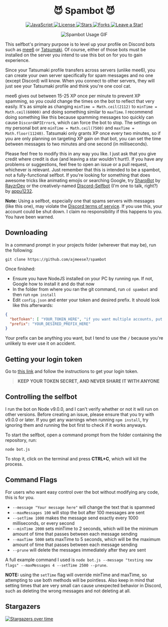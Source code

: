 <p align="center">
  <h1 align="center">😈 Spambot 😈</h1>
</p>

<p align="center">
  <a href="https://github.com/ajmeese7/spambot/search?l=javascript">
    <img src="https://img.shields.io/badge/language-javascript-blue?color=FF69B4" alt="JavaScript" />
  </a>
  <a href="https://github.com/ajmeese7/spambot/blob/master/LICENSE.md">
    <img src="https://img.shields.io/github/license/ajmeese7/spambot" alt="License" />
  </a>
  <a href="https://github.com/ajmeese7/spambot/stargazers">
    <img src="https://img.shields.io/github/stars/ajmeese7/spambot" alt="Stars" />
  </a>
  <a href="https://github.com/ajmeese7/spambot/network/members">
    <img src="https://img.shields.io/github/forks/ajmeese7/spambot" alt="Forks" />
  </a>
  <a href="https://github.com/ajmeese7/spambot/stargazers">
    <img src="https://img.shields.io/static/v1?label=%F0%9F%8C%9F&message=If%20Useful&style=style=flat&color=BC4E99" alt="Leave a Star!"/>
  </a>
</p>

<p align="center">
  <img alt="Spambot Usage GIF" src="https://user-images.githubusercontent.com/17814535/33146576-5b103a6c-cf8a-11e7-8d47-cc2938138be8.gif">
</p>

This selfbot's primary purpose is to level up your profile on Discord bots such as 
[mee6](https://github.com/cookkkie/mee6) or [Tatsumaki](https://tatsumaki.xyz). 
Of course, either of those bots must be installed on the server you intend to use 
this bot on for you to gain experience.

Since your Tatsumaki profile transfers across servers (unlike mee6), you can create your 
own server specifically for spam messages and no one (except Discord) will know. When 
you connect to other servers, they will just see your Tatsumaki profile and think you're 
one cool cat.

mee6 gives out between 15-25 XP once per minute to prevent XP spamming, so you could change the times on the bot to reflect that very easily. It's as simple as changing `minTime = Math.ceil(2112)` to `minTime = Math.ceil(60000)` and doing something similar to `maxTime`. I recommend doing something like this because spamming messages too quickly can cause `DiscordAPIError`s, which can force the bot to stop. The settings on my personal bot are `minTime = Math.ceil(7500)` and `maxTime = Math.floor(11240)`. Tatsumaki only grants XP once every two minutes, so if you are only planning on targeting XP gain on that bot, you can set the time between messages to two minutes and one second (in milliseconds).

Please feel free to modify this in any way you like. I just ask that you give credit where credit is due (and leaving a star wouldn't hurt!). If you have any problems or suggestions, feel free to open an issue or a pull request, whichever is relevant. Just remember that this is intended to be a spambot, not a fully-functional selfbot. If you're looking for something that does awesome tricks like animating emojis or searching Google, try [SharpBot](https://github.com/RayzrDev/SharpBot) by [RayzrDev](https://github.com/RayzrDev) or the creatively-named [Discord-Selfbot](https://github.com/appu1232/Discord-Selfbot) (I'm one to talk, right?) by [appu1232](https://github.com/appu1232).

**Note:** Using a selfbot, especially one that spams servers with messages (like this one), may violate the [Discord terms
of service](https://discordapp.com/terms). If you use this, your account could be shut down. I claim no responsibility if this happens to you. You have been warned.

## Downloading

In a command prompt in your projects folder (wherever that may be), run the following:

`git clone https://github.com/ajmeese7/spambot`

Once finished:

- Ensure you have NodeJS installed on your PC by running `npm`. If not, Google how to install it and do that now
- In the folder from where you ran the git command, run `cd spambot` and then run `npm install`
- Edit `config.json` and enter your token and desired prefix. It should look like this afterwards:

```json
{
  "botToken": [ "YOUR_TOKEN_HERE", "if you want multiple accounts, put any other tokens here" ],
  "prefix": "YOUR_DESIRED_PREFIX_HERE"
}
```

Your prefix can be anything you want, but I tend to use the `/` because you're unlikely to ever use it on accident.

## Getting your login token

Go to [this link](https://github.com/Tyrrrz/DiscordChatExporter/wiki/Troubleshooting#my-token-is-disappearing-too-quickly-i-cant-copy-it) and follow the instructions
to get your login token.

> **KEEP YOUR TOKEN SECRET, AND NEVER SHARE IT WITH ANYONE**

## Controlling the selfbot
I run the bot on Node v9.0.0, and I can't verify whether or not it will run on other versions. Before creating an issue, please ensure that you try with v9.0.0 or later. If you get any warnings when running `npm install`, try ignoring them and running the bot first to check if it works anyways.

To start the selfbot, open a command prompt from the folder containing the repository, run:

 `node bot.js`

 To stop it, click on the terminal and press **CTRL+C**, which will kill the process.

## Command Flags
For users who want easy control over the bot without modifying any code, this is for you.

- `--message "Your message here"` will change the text that is spammed
- `--maxMessages 100` will stop the bot after 100 messages are sent
- `--setTime 1000` makes the message send exactly every 1000 milliseconds, or every second
- `--minTime 2000` sets minTime to 2 seconds, which will be the minimum amount of time that passes between each message sending
- `--maxTime 5000` sets maxTime to 5 seconds, which will be the maximum amount of time that passes between each message sending
- `--prune` will delete the messages immediately after they are sent

A full example command I used is `node bot.js --message "testing new flags" --maxMessages 4 --setTime 2500 --prune`.

**NOTE:** using the `setTime` flag will override minTime and maxTime, so attempting to use both methods will be pointless. Also keep in mind that setting times that are very small can cause unexpected behavior in Discord, such as deleting the wrong messages and not deleting at all.

## Stargazers

[![Stargazers over time](https://starchart.cc/ajmeese7/spambot.svg)](https://starchart.cc/ajmeese7/spambot)
